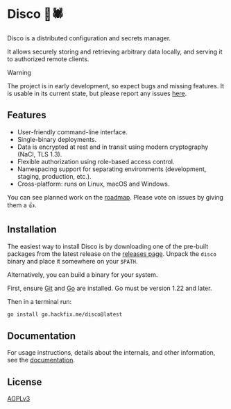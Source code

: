 # Disco 🪩🕷️

Disco is a distributed configuration and secrets manager.

It allows securely storing and retrieving arbitrary data locally, and serving it to authorized remote clients.

> [!WARNING]
> The project is in early development, so expect bugs and missing features.
> It is usable in its current state, but please report any issues [here](https://github.com/hackfixme/disco/issues).


## Features

- User-friendly command-line interface.
- Single-binary deployments.
- Data is encrypted at rest and in transit using modern cryptography (NaCl, TLS 1.3).
- Flexible authorization using role-based access control.
- Namespacing support for separating environments (development, staging, production, etc.).
- Cross-platform: runs on Linux, macOS and Windows.

You can see planned work on the [roadmap](https://github.com/orgs/hackfixme/projects/1/views/1). Please vote on issues by giving them a :thumbsup:.


## Installation

The easiest way to install Disco is by downloading one of the pre-built packages from the latest release on the [releases page](https://github.com/hackfixme/disco/releases). Unpack the `disco` binary and place it somewhere on your `$PATH`.

Alternatively, you can build a binary for your system.

First, ensure [Git](https://github.com/git-guides/install-git) and [Go](https://golang.org/doc/install) are installed. Go must be version 1.22 and later.

Then in a terminal run:

```sh
go install go.hackfix.me/disco@latest
```


## Documentation

For usage instructions, details about the internals, and other information, see the [documentation](/docs).


## License

[AGPLv3](/LICENSE.md)
